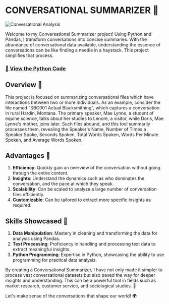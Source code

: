 # CONVERSATIONAL SUMMARIZER 💬

![Conversational Analysis](
<img src="https://img.freepik.com/free-photo/cheerful-young-business-people-have-talk-during-coffee-break-office_93675-133587.jpg?w=1380&t=st=1686858689~exp=1686859289~hmac=6cdc820a8c748fce6a097497d55d8e641033c5352a28ed001ea0bbfb8562ec0b" alt="Image 1" width="1000" height="420">
)

Welcome to my Conversational Summarizer project! Using Python and Pandas, I transform conversations into concise summaries. With the abundance of conversational data available, understanding the essence of conversations can be like finding a needle in a haystack. This project simplifies that process.
### [📓 View the Python Code](https://github.com/mudit-mishra8/Conversation-Processing/blob/main/Conversational%20Summarizer.ipynb)

## Overview 📑

This project is focused on summarizing conversational files which have interactions between two or more individuals. As an example, consider the file named "SBC001 Actual Blacksmithing", which captures a conversation in rural Hardin, Montana. The primary speaker, Mae Lynne, a student of equine science, talks about her studies to Lenore, a visitor, while Doris, Mae Lynne's mother, joins later. Such files abound, and this tool summarily processes them, revealing the Speaker's Name, Number of Times a Speaker Spoke, Seconds Spoken, Total Words Spoken, Words Per Minute Spoken, and Average Words Spoken.

## Advantages 🌟

1. **Efficiency**: Quickly gain an overview of the conversation without going through the entire content.
2. **Insights**: Understand the dynamics such as who dominates the conversation, and the pace at which they speak.
3. **Scalability**: Can be scaled to analyze a large number of conversation files efficiently.
4. **Customizable**: Can be tailored to extract more specific insights as required.

## Skills Showcased 💼

1. **Data Manipulation**: Mastery in cleaning and transforming the data for analysis using Pandas.
2. **Text Processing**: Proficiency in handling and processing text data to extract meaningful insights.
3. **Python Programming**: Expertise in Python, showcasing the ability to use programming for practical data analysis.

By creating a Conversational Summarizer, I have not only made it simpler to process vast conversational datasets but also paved the way for deeper insights and understanding. This can be a powerful tool in fields such as market research, customer service, and sociological studies. 🚀

Let's make sense of the conversations that shape our world! 🌍
